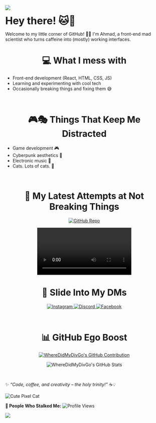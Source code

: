 <img src="https://capsule-render.vercel.app/api?type=waving&color=8000FF&height=90&section=header"/>

<span style="font-size: 32px; font-weight: bold;">Hey there! 🐱💖</span>

Welcome to my little corner of GitHub! 🌸✨ I'm Ahmad, a front-end mad scientist who turns caffeine into (mostly) working interfaces.
<br />

**<h1 align="center">💻 What I mess with</h1>**

- Front-end development (React, HTML, CSS, JS)
- Learning and experimenting with cool tech
- Occasionally breaking things and fixing them 😅
<br />

**<h1 align="center">🎮🎭 Things That Keep Me Distracted</h1>**

- Game development 🎮
- Cyberpunk aesthetics 🌆
- Electronic music 🎵
- Cats. Lots of cats. 🐾
<br />

**<h1 align="center">📜 My Latest Attempts at Not Breaking Things</h1>**

<p align="center">
  <a href="https://github.com/WhereDidMyDivGo/v-day">
    <img src="https://github-readme-stats.vercel.app/api/pin/?username=WhereDidMyDivGo&repo=v-day&theme=jolly&cache_seconds=1800" alt="GitHub Repo"/>
  </a>
</p>


<p align="center">
  <video src="https://youtu.be/mqCLaWupsTU" controls></video>
</p>

**<h1 align="center">🚀 Slide Into My DMs</h1>**

<p align="center">
  <a href="https://www.instagram.com/ahmad.officially/">
    <img src="https://img.shields.io/badge/Instagram-%23E4405F.svg?style=for-the-badge&logo=Instagram&logoColor=white" alt="Instagram"/>
  </a>
  <a href="https://discord.com/users/daddynull">
    <img src="https://img.shields.io/badge/Discord-%237289DA.svg?style=for-the-badge&logo=discord&logoColor=white" alt="Discord"/>
  </a>
  <a href="https://www.facebook.com/profile.php?id=100035848812247">
    <img src="https://img.shields.io/badge/Facebook-%231877F2.svg?style=for-the-badge&logo=facebook&logoColor=white" alt="Facebook"/>
  </a>
</p>
<br />

**<h1 align="center">📊 GitHub Ego Boost</h1>**

<p align="center">
  <a href="https://github.com/WhereDidMyDivGo">
    <img src="https://github-profile-summary-cards.vercel.app/api/cards/profile-details?username=WhereDidMyDivGo&theme=radical" alt="WhereDidMyDivGo's GitHub Contribution"/>     
  </a>
</p>

<p align="center">
  <img src="https://github-readme-stats.vercel.app/api?username=WhereDidMyDivGo&show_icons=true&theme=jolly" alt="WhereDidMyDivGo's GitHub Stats"/>
</p>
<br />

✨ _“Code, coffee, and creativity – the holy trinity!”_ ☕💡

![Cute Pixel Cat](https://media.giphy.com/media/JIX9t2j0ZTN9S/giphy.gif)

**👀 People Who Stalked Me:**
![Profile Views](https://komarev.com/ghpvc/?username=WhereDidMyDivGo&color=ff69b4&style=flat-square)

<img src="https://capsule-render.vercel.app/api?type=waving&color=8000FF&height=90&section=footer"/>
